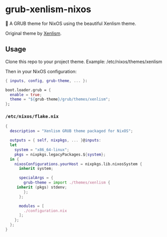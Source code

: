 # grub-xenlism-nixos

🎨 A GRUB theme for NixOS using the beautiful Xenlism theme.

Original theme by [Xenlism](https://github.com/xenlism).

## Usage

Clone this repo to your project theme. Example: /etc/nixos/themes/xenlism

Then in your NixOS configuration:

```nix
{ inputs, config, grub-theme, ... }:

boot.loader.grub = {
  enable = true;
  theme = "${grub-theme}/grub/themes/xenlism";
};
```
### `/etc/nixos/flake.nix`

```nix
{
  description = "Xenlism GRUB theme packaged for NixOS";

  outputs = { self, nixpkgs, ... }@inputs:
  let
    system = "x86_64-linux";
    pkgs = nixpkgs.legacyPackages.${system};
  in {
    nixosConfigurations.yourHost = nixpkgs.lib.nixosSystem {
      inherit system;

      specialArgs = {
        grub-theme = import ./themes/xenlism { 
	 inherit (pkgs) stdenv; 
        };
      };

      modules = [
        ./configuration.nix
      ];
    };
  };
}
```
